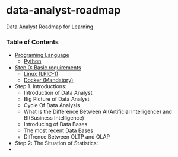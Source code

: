 # data-analyst-roadmap
Data Analyst Roadmap for Learning


### Table of Contents

- [Programing Language](#programing-language)
  - [Python](#Python)
- [Step 0: Basic requirements](#step-0-basic-requirements)
  - [Linux (LPIC-1)](#linux-lpic-1)
  - [Docker (Mandatory)](#docker-mandatory)
- Step 1. Introductions:
  - Introduction of Data Analyst
  - Big Picture of Data Analyst
  - Cycle Of Data Analysis
  - What is the Difference Between AI(Artificial Intelligence) and BI(Business Intelligence)
  - Introducing of Data Bases
  - The most recent Data Bases
  - Diffrence Between OLTP and OLAP
- Step 2: The Situation of Statistics:
- 
 